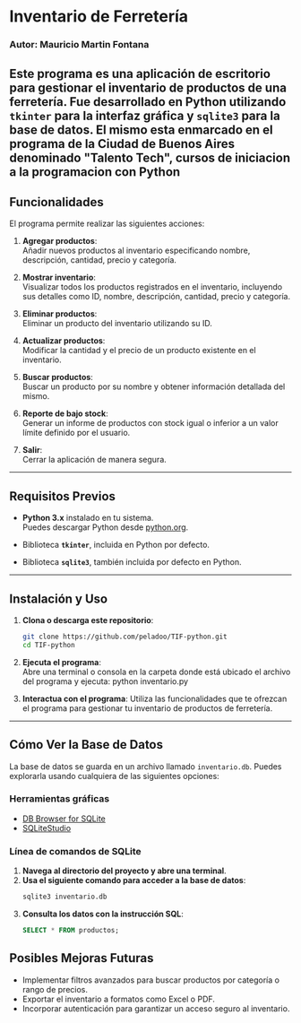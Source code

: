 # Inventario de Ferretería

### Autor: **Mauricio Martin Fontana**

Este programa es una aplicación de escritorio para gestionar el inventario de productos de una ferretería. Fue desarrollado en Python utilizando `tkinter` para la interfaz gráfica y `sqlite3` para la base de datos.
El mismo esta enmarcado en el programa de la Ciudad de Buenos Aires denominado "Talento Tech", cursos de iniciacion a la programacion con Python
---

## Funcionalidades

El programa permite realizar las siguientes acciones:

1. **Agregar productos**:  
   Añadir nuevos productos al inventario especificando nombre, descripción, cantidad, precio y categoría.

2. **Mostrar inventario**:  
   Visualizar todos los productos registrados en el inventario, incluyendo sus detalles como ID, nombre, descripción, cantidad, precio y categoría.

3. **Eliminar productos**:  
   Eliminar un producto del inventario utilizando su ID.

4. **Actualizar productos**:  
   Modificar la cantidad y el precio de un producto existente en el inventario.

5. **Buscar productos**:  
   Buscar un producto por su nombre y obtener información detallada del mismo.

6. **Reporte de bajo stock**:  
   Generar un informe de productos con stock igual o inferior a un valor límite definido por el usuario.

7. **Salir**:  
   Cerrar la aplicación de manera segura.

---

## Requisitos Previos

- **Python 3.x** instalado en tu sistema.  
  Puedes descargar Python desde [python.org](https://www.python.org/).

- Biblioteca **`tkinter`**, incluida en Python por defecto.

- Biblioteca **`sqlite3`**, también incluida por defecto en Python.

---

## Instalación y Uso

1. **Clona o descarga este repositorio**:

   ```bash
   git clone https://github.com/peladoo/TIF-python.git
   cd TIF-python

   ```

2. **Ejecuta el programa**:  
   Abre una terminal o consola en la carpeta donde está ubicado el archivo del programa y ejecuta:
   python inventario.py

3. **Interactua con el programa**:
   Utiliza las funcionalidades que te ofrezcan el programa para gestionar tu inventario de productos de ferretería.

---

## Cómo Ver la Base de Datos

La base de datos se guarda en un archivo llamado `inventario.db`. Puedes explorarla usando cualquiera de las siguientes opciones:

### Herramientas gráficas

- [DB Browser for SQLite](https://sqlitebrowser.org/)
- [SQLiteStudio](https://sqlitestudio.pl/)

### Línea de comandos de SQLite

1. **Navega al directorio del proyecto y abre una terminal**.
2. **Usa el siguiente comando para acceder a la base de datos**:
   ```bash
   sqlite3 inventario.db
   ```
3. **Consulta los datos con la instrucción SQL**:
   ```sql
   SELECT * FROM productos;
   ```

## Posibles Mejoras Futuras

- Implementar filtros avanzados para buscar productos por categoría o rango de precios.
- Exportar el inventario a formatos como Excel o PDF.
- Incorporar autenticación para garantizar un acceso seguro al inventario.
